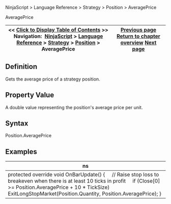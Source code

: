 ﻿
NinjaScript > Language Reference > Strategy > Position > AveragePrice

AveragePrice

| << [Click to Display Table of Contents](position_averageprice.md) >> **Navigation:**     [NinjaScript](ninjascript.md) > [Language Reference](language_reference_wip.md) > [Strategy](strategy.md) > [Position](position.md) > AveragePrice | [Previous page](position.md) [Return to chapter overview](position.md) [Next page](position_getunrealizedprofitloss.md) |
| --- | --- |
## Definition
Gets the average price of a strategy position.
 
## Property Value
A double value representing the position's average price per unit.
## 
## Syntax
Position.AveragePrice
 
## 
## Examples

| ns |
| --- |
| protected override void OnBarUpdate() {      // Raise stop loss to breakeven when there is at least 10 ticks in profit      if (Close[0] >= Position.AveragePrice + 10 * TickSize)          ExitLongStopMarket(Position.Quantity, Position.AveragePrice); } |
